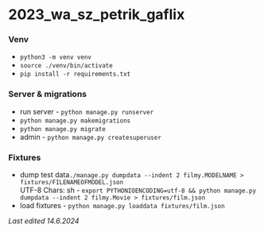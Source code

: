 # 2023_wa_sz_petrik_gaflix

### Venv
- `python3 -m venv venv`
- `source ./venv/bin/activate`
- `pip install -r requirements.txt`

### Server & migrations
- run server - `python manage.py runserver`
- `python manage.py makemigrations`
- `python manage.py migrate`
- admin - `python manage.py createsuperuser`

### Fixtures
- dump test data`./manage.py dumpdata --indent 2 filmy.MODELNAME > fixtures/FILENAMEOFMODEL.json`  
  UTF-8 Chars: sh - `export PYTHONIOENCODING=utf-8 && python manage.py dumpdata --indent 2 filmy.Movie > fixtures/film.json`
- load fixtures - `python manage.py loaddata fixtures/film.json`

*Last edited 14.6.2024*
